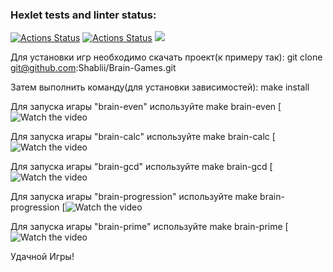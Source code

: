 ### Hexlet tests and linter status:
[![Actions Status](https://github.com/Shablii/Brain-Games/workflows/hexlet-check/badge.svg)](https://github.com/Shablii/Brain-Games/actions)
[![Actions Status](https://github.com/Shablii/Brain-Games/workflows/Linter/badge.svg)](https://github.com/Shablii/Brain-Games/actions)
<a href="https://codeclimate.com/github/codeclimate/codeclimate/maintainability"><img src="https://api.codeclimate.com/v1/badges/a99a88d28ad37a79dbf6/maintainability" /></a>

Для установки игр необходимо скачать проект(к примеру так):
git clone git@github.com:Shablii/Brain-Games.git

Затем выполнить команду(для установки зависимостей):
make install

Для запуска игары "brain-even" используйте make brain-even
[![Watch the video](https://asciinema.org/a/DfbwIprKEAFNPKsRwQL9uzmtz)

Для запуска игары "brain-calc" используйте make brain-calc
[![Watch the video](https://asciinema.org/a/A2u0BaLtxDDJubRJAyElIbnep)

Для запуска игары "brain-gcd" используйте make brain-gcd
[![Watch the video](https://asciinema.org/a/gqnO2Y1hbzsoSt98y2Q1Yr0gU)

Для запуска игары "brain-progression" используйте make brain-progression
[![Watch the video](https://asciinema.org/a/OP3vbEXpP8DiaZsRe0FHHBQ5o)

Для запуска игары "brain-prime" используйте make brain-prime
[![Watch the video](https://asciinema.org/a/cuLEnIv3gJk9QCfBZ4bONieF0)

Удачной Игры!